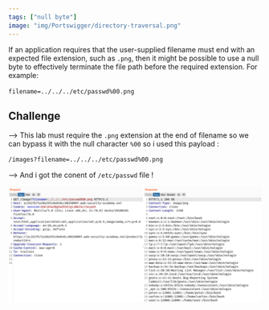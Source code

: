 ```yaml
---
tags: ["null byte"]
image: "img/Portswigger/directory-traversal.png"
---
```


If an application requires that the user-supplied filename must end with an expected file extension, such as `.png`, then it might be possible to use a null byte to effectively terminate the file path before the required extension. For example:

`filename=../../../etc/passwd%00.png`

## Challenge

--> This lab must require the `.png` extension at the end of filename so we can bypass it with the null character `%00` so i used this payload :

```bash
/images?filename=../../../etc/passwd%00.png
```

--> And i got the conent of `/etc/passwd` file !

![](Attachments/Pastedimage20220122123013.png)
